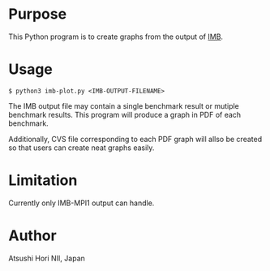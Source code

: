 # Purpose

This Python program is to create graphs from the output
of [IMB](https://github.com/intel/mpi-benchmarks).

# Usage

	$ python3 imb-plot.py <IMB-OUTPUT-FILENAME>

The IMB output file may contain a single benchmark result or mutiple
benchmark results. This program will produce a graph in PDF of each
benchmark.

Additionally, CVS file corresponding to each PDF graph will allso be
created so that users can create neat graphs easily.

# Limitation

Currently only IMB-MPI1 output can handle.

# Author

Atsushi Hori
NII, Japan
